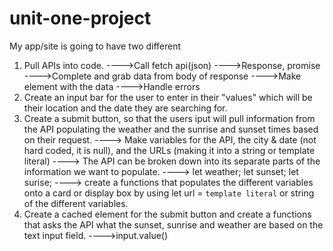 # unit-one-project




My app/site is going to have two different 

<!-- PSEUDOCODE --> 

1. Pull APIs into code.
   ---->Call fetch api(json)
   ---->Response, promise
   ---->Complete and grab data from body of response
   ---->Make element with the data
   ---->Handle errors
2. Create an input bar for the user to enter in their "values" which will be their location and the date they are searching for. 
3. Create a submit button, so that the users iput will pull information from the API populating the weather and the sunrise and sunset times based on their request. 
   ----> Make variables for the API, the city & date (not hard coded, it is null), and the URLs (making it into a string or template literal)
   ----> The API can be broken down into its separate parts of the information we want to populate.
   ----> let weather; let sunset; let surise;
   ----> create a functions that populates the different variables onto a card or display box by using let url = `template literal` or string of the different variables.
4. Create a cached element for the submit button and create a functions that asks the API what the sunset, sunrise and weather are based on the text input field.
    ---->input.value()

